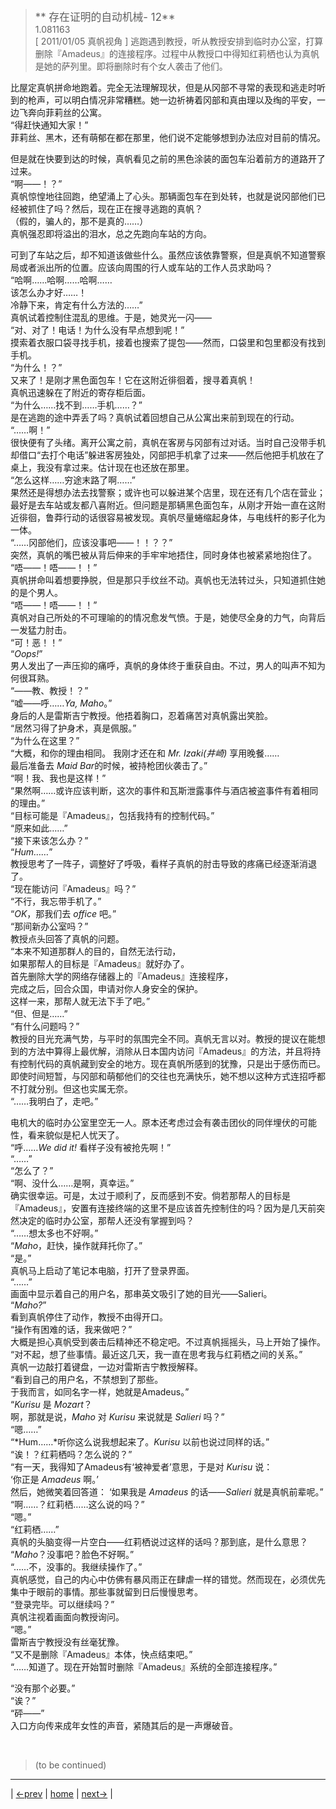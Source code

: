 > <big> ** 存在证明的自动机械- 12** </big>  
> 1.081163  
> [ 2011/01/05 真帆视角 ] 逃跑遇到教授，听从教授安排到临时办公室，打算删除『Amadeus』的连接程序。过程中从教授口中得知红莉栖也认为真帆是她的萨列里。即将删除时有个女人袭击了他们。  

比屋定真帆拼命地跑着。完全无法理解现状，但是从冈部不寻常的表现和逃走时听到的枪声，可以明白情况非常糟糕。她一边祈祷着冈部和真由理以及绹的平安，一边飞奔向菲莉丝的公寓。  
“得赶快通知大家！”  
菲莉丝、黑木，还有萌郁在都在那里，他们说不定能够想到办法应对目前的情况。  

但是就在快要到达的时候，真帆看见之前的黑色涂装的面包车沿着前方的道路开了过来。  
“啊——！？”  
真帆惊惶地往回跑，绝望涌上了心头。那辆面包车在到处转，也就是说冈部他们已经被抓住了吗？然后，现在正在搜寻逃跑的真帆？  
（假的，骗人的，那不是真的……）  
真帆强忍即将溢出的泪水，总之先跑向车站的方向。  

可到了车站之后，却不知道该做些什么。虽然应该依靠警察，但是真帆不知道警察局或者派出所的位置。应该向周围的行人或车站的工作人员求助吗？  
“哈啊……哈啊……哈啊……  
 该怎么办才好……！  
 冷静下来，肯定有什么方法的……”  
真帆试着控制住混乱的思维。于是，她灵光一闪——  
“对、对了！电话！为什么没有早点想到呢！”  
摸索着衣服口袋寻找手机，接着也搜索了提包——然而，口袋里和包里都没有找到手机。  
“为什么！？”  
又来了！是刚才黑色面包车！它在这附近徘徊着，搜寻着真帆！  
真帆迅速躲在了附近的寄存柜后面。  
“为什么……找不到……手机……？”  
是在逃跑的途中弄丢了吗？真帆试着回想自己从公寓出来前到现在的行动。  
“……啊！”  
很快便有了头绪。离开公寓之前，真帆在客房与冈部有过对话。当时自己没带手机却借口“去打个电话”躲进客房独处，冈部把手机拿了过来——然后他把手机放在了桌上，我没有拿过来。估计现在也还放在那里。  
“怎么这样……穷途末路了啊……”  
果然还是得想办法去找警察；或许也可以躲进某个店里，现在还有几个店在营业；最好是去车站或友都八喜附近。但问题是那辆黑色面包车，从刚才开始一直在这附近徘徊，鲁莽行动的话很容易被发现。真帆尽量蜷缩起身体，与电线杆的影子化为一体。  
“……冈部他们，应该没事吧——！！？？”  
突然，真帆的嘴巴被从背后伸来的手牢牢地捂住，同时身体也被紧紧地抱住了。  
“唔——！唔——！！”  
真帆拼命叫着想要挣脱，但是那只手纹丝不动。真帆也无法转过头，只知道抓住她的是个男人。  
“唔——！唔——！！”  
真帆对自己所处的不可理喻的的情况愈发气愤。于是，她使尽全身的力气，向背后一发猛力肘击。  
“可！恶！！”  
“*Oops!*”  
男人发出了一声压抑的痛呼，真帆的身体终于重获自由。不过，男人的叫声不知为何很耳熟。  
“——教、教授！？”  
“嘘——呼……*Ya, Maho*。”  
身后的人是雷斯吉宁教授。他捂着胸口，忍着痛苦对真帆露出笑脸。  
“居然习得了护身术，真是佩服。”  
“为什么在这里？”  
“大概，和你的理由相同。
 我刚才还在和 *Mr. Izaki(井崎)* 享用晚餐……  
 最后准备去 *Maid Bar*的时候，被持枪团伙袭击了。”  
“啊！我、我也是这样！”  
“果然啊……或许应该判断，这次的事件和瓦斯泄露事件与酒店被盗事件有着相同的理由。”  
“目标可能是『Amadeus』，包括我持有的控制代码。”  
“原来如此……”  
“接下来该怎么办？”  
“*Hum……*”  
教授思考了一阵子，调整好了呼吸，看样子真帆的肘击导致的疼痛已经逐渐消退了。  
“现在能访问『Amadeus』吗？”  
“不行，我忘带手机了。”  
“*OK*，那我们去 *office* 吧。”  
“那间新办公室吗？”  
教授点头回答了真帆的问题。  
“本来不知道那群人的目的，自然无法行动，  
 如果那帮人的目标是『Amadeus』就好办了。  
 首先删除大学的网络存储器上的『Amadeus』连接程序，  
 完成之后，回合众国，申请对你人身安全的保护。  
 这样一来，那帮人就无法下手了吧。”  
“但、但是……”  
“有什么问题吗？”  
教授的目光充满气势，与平时的氛围完全不同。真帆无言以对。教授的提议在能想到的方法中算得上最优解，消除从日本国内访问『Amadeus』的方法，并且将持有控制代码的真帆藏到安全的地方。现在真帆所感到的犹豫，只是出于感伤而已。即使时间短暂，与冈部和萌郁他们的交往也充满快乐，她不想以这种方式连招呼都不打就分别。但这也实属无奈。  
“……我明白了，走吧。”  

电机大的临时办公室里空无一人。原本还考虑过会有袭击团伙的同伴埋伏的可能性，看来貌似是杞人忧天了。  
“呼……*We did it!* 看样子没有被抢先啊！”  
“……”  
“怎么了？”  
“啊、没什么……是啊，真幸运。”  
确实很幸运。可是，太过于顺利了，反而感到不安。倘若那帮人的目标是『Amadeus』，安置有连接终端的这里不是应该首先控制住的吗？因为是几天前突然决定的临时办公室，那帮人还没有掌握到吗？  
“……想太多也不好啊。”  
“*Maho*，赶快，操作就拜托你了。”  
“是。”  
真帆马上启动了笔记本电脑，打开了登录界面。  
“……”  
画面中显示着自己的用户名，那串英文吸引了她的目光——Salieri。  
“*Maho?*”  
看到真帆停住了动作，教授不由得开口。  
“操作有困难的话，我来做吧？”  
大概是担心真帆受到袭击后精神还不稳定吧。不过真帆摇摇头，马上开始了操作。  
“对不起，想了些事情。最近这几天，我一直在思考我与红莉栖之间的关系。”  
真帆一边敲打着键盘，一边对雷斯吉宁教授解释。  
“看到自己的用户名，不禁想到了那些。  
 于我而言，如同名字一样，她就是Amadeus。”  
“*Kurisu* 是 *Mozart*？  
 啊，那就是说，*Maho* 对 *Kurisu* 来说就是 *Salieri* 吗？”  
“嗯……”  
“*Hum……*听你这么说我想起来了。*Kurisu* 以前也说过同样的话。”  
“诶！？红莉栖吗？怎么说的？”  
“有一天，我得知了Amadeus有‘被神爱者’意思，于是对 *Kurisu* 说：  
 ‘你正是 *Amadeus* 啊。’  
 然后，她微笑着回答道： 
 ‘如果我是 *Amadeus* 的话——*Salieri* 就是真帆前辈呢。”  
“啊……？红莉栖……这么说的吗？”  
“嗯。”  
“红莉栖……”  
真帆的头脑变得一片空白——红莉栖说过这样的话吗？那到底，是什么意思？  
“*Maho*？没事吧？脸色不好啊。”  
“……不，没事的。我继续操作了。”  
真帆感觉，自己的内心中仿佛有暴风雨正在肆虐一样的错觉。然而现在，必须优先集中于眼前的事情。那些事就留到日后慢慢思考。  
“登录完毕。可以继续吗？”  
真帆注视着画面向教授询问。  
“嗯。”  
雷斯吉宁教授没有丝毫犹豫。  
“又不是删除『Amadeus』本体，快点结束吧。”  
“……知道了。现在开始暂时删除『Amadeus』系统的全部连接程序。”  

“没有那个必要。”  
“诶？”  
“砰——”  
入口方向传来成年女性的声音，紧随其后的是一声爆破音。  

<br/>

> (to be continued)
---

| [←prev](./0085) | [home](../../) | [next→](./0087) |
